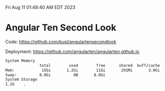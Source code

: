 Fri Aug 11 01:48:40 AM EDT 2023

# Angular Ten Second Look

Code: https://github.com/kusl/angulartensecondlook

Deployment: https://github.com/angularten/angularten.github.io

```bash
System Memory
               total        used        free      shared  buff/cache   available
Mem:            15Gi       1.2Gi        11Gi       291Mi       3.0Gi        13Gi
Swap:          8.0Gi          0B       8.0Gi
System Storage
1.2G	.
```
